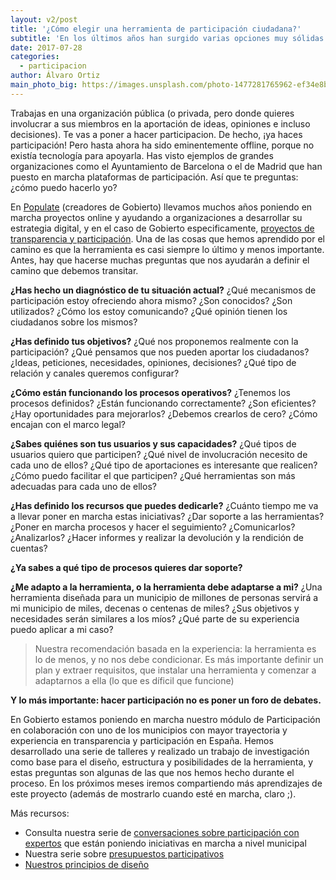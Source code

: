 ```yaml
---
layout: v2/post
title: '¿Cómo elegir una herramienta de participación ciudadana?'
subtitle: 'En los últimos años han surgido varias opciones muy sólidas para poner en marcha participación ciudadana online. ¿Cómo elegir la herramienta más apropiada?'
date: 2017-07-28
categories:
  - participacion
author: Álvaro Ortiz
main_photo_big: https://images.unsplash.com/photo-1477281765962-ef34e8bb0967?dpr=2&auto=format&fit=crop&w=1500&h=600&q=80&cs=tinysrgb&crop=bottom
---
```


Trabajas en una organización pública (o privada, pero donde quieres involucrar a sus miembros en la aportación de ideas, opiniones e incluso decisiones). Te vas a poner a hacer participacion. De hecho, ¡ya haces participación! Pero hasta ahora ha sido eminentemente offline, porque no existía tecnología para apoyarla. Has visto ejemplos de grandes organizaciones como el Ayuntamiento de Barcelona o el de Madrid que han puesto en marcha plataformas de participación. Así que te preguntas: ¿cómo puedo hacerlo yo?

En [Populate](http://populate.tools) (creadores de Gobierto) llevamos muchos años poniendo en marcha proyectos online y ayudando a organizaciones a desarrollar su estrategia digital, y en el caso de Gobierto especificamente, [proyectos de transparencia y participación](/temas/clientes/). Una de las cosas que hemos aprendido por el camino es que la herramienta es casi siempre lo último y menos importante. Antes, hay que hacerse muchas preguntas que nos ayudarán a definir el camino que debemos transitar.

**¿Has hecho un diagnóstico de tu situación actual?** ¿Qué mecanismos de participación estoy ofreciendo ahora mismo? ¿Son conocidos? ¿Son utilizados? ¿Cómo los estoy comunicando? ¿Qué opinión tienen los ciudadanos sobre los mismos?

**¿Has definido tus objetivos?** ¿Qué nos proponemos realmente con la participación? ¿Qué pensamos que nos pueden aportar los ciudadanos? ¿Ideas, peticiones, necesidades, opiniones, decisiones? ¿Qué tipo de relación y canales queremos configurar?

**¿Cómo están funcionando los procesos operativos?** ¿Tenemos los procesos definidos? ¿Están funcionando correctamente? ¿Son eficientes? ¿Hay oportunidades para mejorarlos? ¿Debemos crearlos de cero? ¿Cómo encajan con el marco legal?

**¿Sabes quiénes son tus usuarios y sus capacidades?** ¿Qué tipos de usuarios quiero que participen? ¿Qué nivel de involucración necesito de cada uno de ellos? ¿Qué tipo de aportaciones es interesante que realicen? ¿Cómo puedo facilitar el que participen? ¿Qué herramientas son más adecuadas para cada uno de ellos?

**¿Has definido los recursos que puedes dedicarle?** ¿Cuánto tiempo me va a llevar poner en marcha estas iniciativas? ¿Dar soporte a las herramientas? ¿Poner en marcha procesos y hacer el seguimiento? ¿Comunicarlos? ¿Analizarlos? ¿Hacer informes y realizar la devolución y la rendición de cuentas?

**¿Ya sabes a qué tipo de procesos quieres dar soporte?**

**¿Me adapto a la herramienta, o la herramienta debe adaptarse a mi?** ¿Una herramienta diseñada para un municipio de millones de personas servirá a mi municipio de miles, decenas o centenas de miles? ¿Sus objetivos y necesidades serán similares a los míos? ¿Qué parte de su experiencia puedo aplicar a mi caso?

<blockquote class="quote">
  Nuestra recomendación basada en la experiencia: la herramienta es lo de menos, y no nos debe condicionar. Es más importante definir un plan y extraer requisitos, que instalar una herramienta y comenzar a adaptarnos a ella (lo que es díficil que funcione)
</blockquote>

**Y lo más importante: hacer participación no es poner un foro de debates.**

En Gobierto estamos poniendo en marcha nuestro módulo de Participación en colaboración con uno de los municipios con mayor trayectoria y experiencia en transparencia y participación en España. Hemos desarrollado una serie de talleres y realizado un trabajo de investigación como base para el diseño, estructura y posibilidades de la herramienta, y estas preguntas son algunas de las que nos hemos hecho durante el proceso. En los próximos meses iremos compartiendo más aprendizajes de este proyecto (además de mostrarlo cuando esté en marcha, claro ;).

<div class="separator blue short"></div>

Más recursos:

- Consulta nuestra serie de [conversaciones sobre participación con expertos](/temas/participacion/) que están poniendo iniciativas en marcha a nivel municipal
- Nuestra serie sobre [presupuestos participativos](/blog/20160530-presupuestos-participativos.html)
- [Nuestros principios de diseño](/blog/20170711-principios-de-diseno-gobierto.html)
